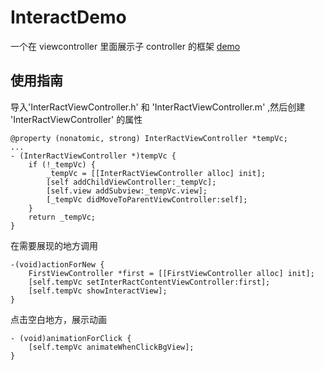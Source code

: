 # InteractDemo
一个在 viewcontroller 里面展示子 controller 的框架
[demo](./demo.gif)

## 使用指南
导入'InterRactViewController.h' 和 'InterRactViewController.m' ,然后创建 'InterRactViewController' 的属性
```
@property (nonatomic, strong) InterRactViewController *tempVc;
...
- (InterRactViewController *)tempVc {
    if (!_tempVc) {
        _tempVc = [[InterRactViewController alloc] init];
        [self addChildViewController:_tempVc];
        [self.view addSubview:_tempVc.view];
        [_tempVc didMoveToParentViewController:self];
    }
    return _tempVc;
}
```

在需要展现的地方调用
```
-(void)actionForNew {
    FirstViewController *first = [[FirstViewController alloc] init];
    [self.tempVc setInterRactContentViewController:first];
    [self.tempVc showInteractView];
}
```

点击空白地方，展示动画
```
- (void)animationForClick {
    [self.tempVc animateWhenClickBgView];
}
```


